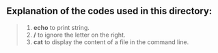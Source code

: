 ## Explanation of the codes used in this directory:
>1. **echo** to print string.
>2. **/** to ignore the letter on the right.
>3. **cat** to display the content of a file in the command line.
